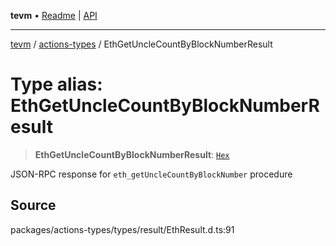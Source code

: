 **tevm** • [Readme](../../README.md) \| [API](../../modules.md)

***

[tevm](../../README.md) / [actions-types](../README.md) / EthGetUncleCountByBlockNumberResult

# Type alias: EthGetUncleCountByBlockNumberResult

> **EthGetUncleCountByBlockNumberResult**: [`Hex`](Hex.md)

JSON-RPC response for `eth_getUncleCountByBlockNumber` procedure

## Source

packages/actions-types/types/result/EthResult.d.ts:91
